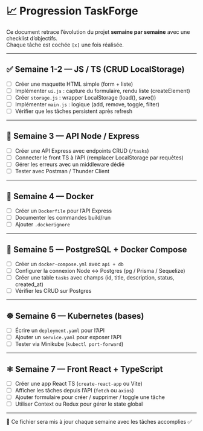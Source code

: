 # 📈 Progression TaskForge

Ce document retrace l’évolution du projet **semaine par semaine** avec une checklist d’objectifs.  
Chaque tâche est cochée `[x]` une fois réalisée.

---

## ✅ Semaine 1-2 — JS / TS (CRUD LocalStorage)
- [ ] Créer une maquette HTML simple (form + liste)
- [ ] Implémenter `ui.js` : capture du formulaire, rendu liste (createElement)
- [ ] Créer `storage.js` : wrapper LocalStorage (load(), save())
- [ ] Implémenter `main.js` : logique (add, remove, toggle, filter)
- [ ] Vérifier que les tâches persistent après refresh

---

## 🔄 Semaine 3 — API Node / Express
- [ ] Créer une API Express avec endpoints CRUD (`/tasks`)
- [ ] Connecter le front TS à l’API (remplacer LocalStorage par requêtes)
- [ ] Gérer les erreurs avec un middleware dédié
- [ ] Tester avec Postman / Thunder Client

---

## 🐳 Semaine 4 — Docker
- [ ] Créer un `Dockerfile` pour l’API Express
- [ ] Documenter les commandes build/run
- [ ] Ajouter `.dockerignore`

---

## 🐘 Semaine 5 — PostgreSQL + Docker Compose
- [ ] Créer un `docker-compose.yml` avec `api + db`
- [ ] Configurer la connexion Node ↔ Postgres (pg / Prisma / Sequelize)
- [ ] Créer une table `tasks` avec champs (id, title, description, status, created_at)
- [ ] Vérifier les CRUD sur Postgres

---

## ☸️ Semaine 6 — Kubernetes (bases)
- [ ] Écrire un `deployment.yaml` pour l’API
- [ ] Ajouter un `service.yaml` pour exposer l’API
- [ ] Tester via Minikube (`kubectl port-forward`)

---

## ⚛️ Semaine 7 — Front React + TypeScript
- [ ] Créer une app React TS (`create-react-app` ou Vite)
- [ ] Afficher les tâches depuis l’API (`fetch` ou `axios`)
- [ ] Ajouter formulaire pour créer / supprimer / toggle une tâche
- [ ] Utiliser Context ou Redux pour gérer le state global

---

📌 Ce fichier sera mis à jour chaque semaine avec les tâches accomplies ✅
